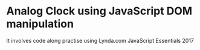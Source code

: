 # Analog Clock using JavaScript DOM manipulation

It involves code along practise using Lynda.com JavaScript Essentials 2017 




